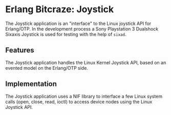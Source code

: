 # Erlang Bitcraze: Joystick

The Joystick application is an "interface" to the Linux joystick API for
Erlang/OTP.
In the development process a Sony Playstation 3 Dualshock Sixaxis Joystick
is used for testing with the help of ```sixad```.

## Features

The Joystick application handles the Linux Kernel Joystick API, based on
an evented model on the Erlang/OTP side.

## Implementation

The Joystick application uses a NIF library to interface a few Linux
system calls (open, close, read, ioctl) to access device nodes using
the Linux Joystick API.
